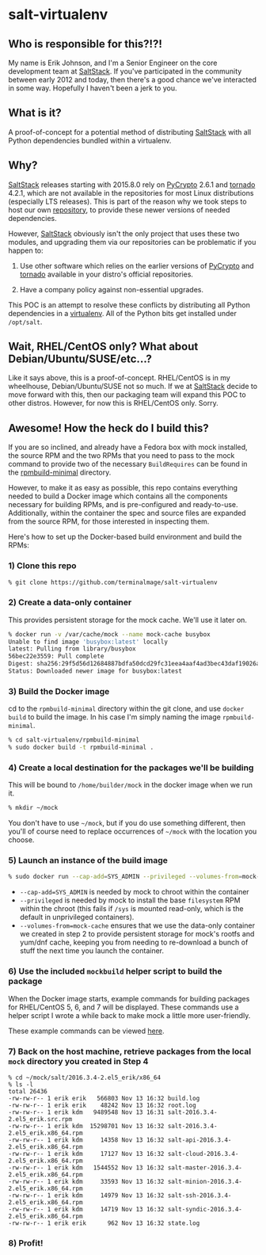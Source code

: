 # salt-virtualenv

## Who is responsible for this?!?!

My name is Erik Johnson, and I'm a Senior Engineer on the core development team at [SaltStack](https://saltstack.com). If you've participated in the community between early 2012 and today, then there's a good chance we've interacted in some way. Hopefully I haven't been a jerk to you.

## What is it?

A proof-of-concept for a potential method of distributing [SaltStack](https://saltstack.com) with all Python dependencies bundled within a virtualenv.

## Why?

[SaltStack](https://saltstack.com) releases starting with 2015.8.0 rely on [PyCrypto](https://www.dlitz.net/software/pycrypto/) 2.6.1 and [tornado](http://www.tornadoweb.org/) 4.2.1, which are not available in the repositories for most Linux distributions (especially LTS releases). This is part of the reason why we took steps to host our own [repository](https://repo.saltstack.com/), to provide these newer versions of needed dependencies.

However, [SaltStack](https://saltstack.com) obviously isn't the only project that uses these two modules, and upgrading them via our repositories can be problematic if you happen to:

1. Use other software which relies on the earlier versions of [PyCrypto](https://www.dlitz.net/software/pycrypto/) and [tornado](http://www.tornadoweb.org/) available in your distro's official repositories.

2. Have a company policy against non-essential upgrades.

This POC is an attempt to resolve these conflicts by distributing all Python dependencies in a [virtualenv](https://virtualenv.pypa.io/en/stable/). All of the Python bits get installed under ``/opt/salt``.

## Wait, RHEL/CentOS only? What about Debian/Ubuntu/SUSE/etc...?

Like it says above, this is a proof-of-concept. RHEL/CentOS is in my wheelhouse, Debian/Ubuntu/SUSE not so much. If we at [SaltStack](https://saltstack.com) decide to move forward with this, then our packaging team will expand this POC to other distros. However, for now this is RHEL/CentOS only. Sorry.

## Awesome! How the heck do I build this?

If you are so inclined, and already have a Fedora box with mock installed, the source RPM and the two RPMs that you need to pass to the mock command to provide two of the necessary ``BuildRequires`` can be found in the [rpmbuild-minimal](https://github.com/terminalmage/salt-virtualenv/tree/master/rpmbuild-minimal) directory.

However, to make it as easy as possible, this repo contains everything needed to build a Docker image which contains all the components necessary for building RPMs, and is pre-configured and ready-to-use. Additionally, within the container the spec and source files are expanded from the source RPM, for those interested in inspecting them.

Here's how to set up the Docker-based build environment and build the RPMs:

### 1) Clone this repo

```bash
% git clone https://github.com/terminalmage/salt-virtualenv
```

### 2) Create a data-only container

This provides persistent storage for the mock cache. We'll use it later on.

```bash
% docker run -v /var/cache/mock --name mock-cache busybox
Unable to find image 'busybox:latest' locally
latest: Pulling from library/busybox
56bec22e3559: Pull complete
Digest: sha256:29f5d56d12684887bdfa50dcd29fc31eea4aaf4ad3bec43daf19026a7ce69912
Status: Downloaded newer image for busybox:latest
```

### 3) Build the Docker image

cd to the ``rpmbuild-minimal`` directory within the git clone, and use ``docker build`` to build the image. In his case I'm simply naming the image ``rpmbuild-minimal``.

```bash
% cd salt-virtualenv/rpmbuild-minimal
% sudo docker build -t rpmbuild-minimal .
```

### 4) Create a local destination for the packages we'll be building

This will be bound to ``/home/builder/mock`` in the docker image when we run it.

```bash
% mkdir ~/mock
```

You don't have to use ``~/mock``, but if you do use something different, then you'll of course need to replace occurrences of ``~/mock`` with the location you choose.

### 5) Launch an instance of the build image

```bash
% sudo docker run --cap-add=SYS_ADMIN --privileged --volumes-from=mock-cache --rm -it -h rpmbuild -v ~/mock:/home/builder/mock rpmbuild-minimal
```

- ``--cap-add=SYS_ADMIN`` is needed by mock to chroot within the container
- ``--privileged`` is needed by mock to install the base ``filesystem`` RPM within the chroot (this fails if ``/sys`` is mounted read-only, which is the default in unprivileged containers).
- ``--volumes-from=mock-cache`` ensures that we use the data-only container we created in step 2 to provide persistent storage for mock's rootfs and yum/dnf cache, keeping you from needing to re-download a bunch of stuff the next time you launch the container.

### 6) Use the included ``mockbuild`` helper script to build the package

When the Docker image starts, example commands for building packages for RHEL/CentOS 5, 6, and 7 will be displayed. These commands use a helper script I wrote a while back to make mock a little more user-friendly.

These example commands can be viewed [here](https://github.com/terminalmage/salt-virtualenv/tree/master/rpmbuild-minimal/motd).

### 7) Back on the host machine, retrieve packages from the local ``mock`` directory you created in Step 4

```
% cd ~/mock/salt/2016.3.4-2.el5_erik/x86_64
% ls -l
total 26436
-rw-rw-r-- 1 erik erik   566803 Nov 13 16:32 build.log
-rw-rw-r-- 1 erik erik    48242 Nov 13 16:32 root.log
-rw-rw-r-- 1 erik kdm   9489548 Nov 13 16:31 salt-2016.3.4-2.el5_erik.src.rpm
-rw-rw-r-- 1 erik kdm  15298701 Nov 13 16:32 salt-2016.3.4-2.el5_erik.x86_64.rpm
-rw-rw-r-- 1 erik kdm     14358 Nov 13 16:32 salt-api-2016.3.4-2.el5_erik.x86_64.rpm
-rw-rw-r-- 1 erik kdm     17127 Nov 13 16:32 salt-cloud-2016.3.4-2.el5_erik.x86_64.rpm
-rw-rw-r-- 1 erik kdm   1544552 Nov 13 16:32 salt-master-2016.3.4-2.el5_erik.x86_64.rpm
-rw-rw-r-- 1 erik kdm     33593 Nov 13 16:32 salt-minion-2016.3.4-2.el5_erik.x86_64.rpm
-rw-rw-r-- 1 erik kdm     14979 Nov 13 16:32 salt-ssh-2016.3.4-2.el5_erik.x86_64.rpm
-rw-rw-r-- 1 erik kdm     14719 Nov 13 16:32 salt-syndic-2016.3.4-2.el5_erik.x86_64.rpm
-rw-rw-r-- 1 erik erik      962 Nov 13 16:32 state.log
```

### 8) Profit!
